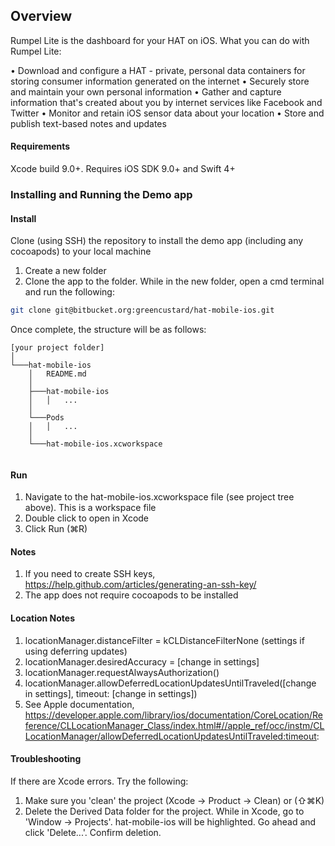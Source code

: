 ## Overview
Rumpel Lite is the dashboard for your HAT on iOS. What you can do with Rumpel Lite:

• Download and configure a HAT - private, personal data containers for storing consumer information generated on the internet
• Securely store and maintain your own personal information
• Gather and capture information that's created about you by internet services like Facebook and Twitter
• Monitor and retain iOS sensor data about your location
• Store and publish text-based notes and updates

#### Requirements
Xcode build 9.0+. Requires iOS SDK 9.0+ and Swift 4+

### Installing and Running the Demo app
#### Install
Clone (using SSH) the repository to install the demo app (including any cocoapods) to your local machine

1. Create a new folder
2. Clone the app to the folder. While in the new folder, open a cmd terminal and run the following: 
```sh
git clone git@bitbucket.org:greencustard/hat-mobile-ios.git
```

Once complete, the structure will be as follows:

```
[your project folder]
│
└───hat-mobile-ios
    │   README.md
    │
    ├───hat-mobile-ios
    │   │   ...
    │
    └───Pods
    │   │   ...
    │
    └───hat-mobile-ios.xcworkspace
    
```

#### Run
1. Navigate to the hat-mobile-ios.xcworkspace file (see project tree above). This is a workspace file
2. Double click to open in Xcode
3. Click Run (⌘R)


#### Notes
1. If you need to create SSH keys, https://help.github.com/articles/generating-an-ssh-key/
2. The app does not require cocoapods to be installed 

#### Location Notes
1. locationManager.distanceFilter = kCLDistanceFilterNone (settings if using deferring updates)
2. locationManager.desiredAccuracy = [change in settings]
3. locationManager.requestAlwaysAuthorization()
4. locationManager.allowDeferredLocationUpdatesUntilTraveled([change in settings], timeout: [change in settings])
5. See Apple documentation, https://developer.apple.com/library/ios/documentation/CoreLocation/Reference/CLLocationManager_Class/index.html#//apple_ref/occ/instm/CLLocationManager/allowDeferredLocationUpdatesUntilTraveled:timeout:

#### Troubleshooting
If there are Xcode errors. Try the following:

1. Make sure you 'clean' the project (Xcode -> Product -> Clean) or (⇧⌘K)
2. Delete the Derived Data folder for the project. While in Xcode, go to 'Window -> Projects'. hat-mobile-ios will be highlighted. Go ahead and click 'Delete...'. Confirm deletion.
